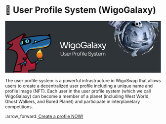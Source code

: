 # 🌌 User Profile System (WigoGalaxy)

![](../../.gitbook/assets/WigoGalaxy.jpg)

The user profile system is a powerful infrastructure in WigoSwap that allows users to create a decentralized user profile including a unique name and profile image (NFT). Each user in the user profile system (which we call WigoGalaxy) can become a member of a planet (including West World, Ghost Walkers, and Bored Planet) and participate in interplanetary competitions.

:arrow\_forward:[ Create a profile NOW!](https://wigoswap.io/join)
